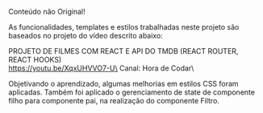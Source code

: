 Conteúdo não Original!


As funcionalidades, templates e estilos trabalhadas neste projeto são baseados
no projeto do vídeo descrito abaixo:

PROJETO DE FILMES COM REACT E API DO TMDB (REACT ROUTER, REACT HOOKS)\
https://youtu.be/XqxUHVVO7-U\
Canal: Hora de Codar\

Objetivando o aprendizado, algumas melhorias em estilos CSS foram aplicadas.
Também foi aplicado o gerenciamento de state de componente filho para componente pai, na realização do componente Filtro.
